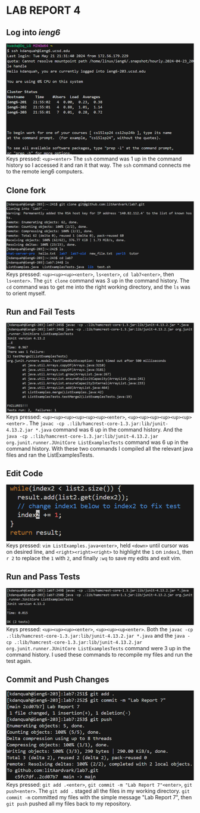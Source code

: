 # **LAB REPORT 4**
## Log into _ieng6_
![Screenshot of ssh](lab7_ssh.png)
\
Keys pressed: `<up><enter>` The `ssh` command was 1 up in the command history so I accessed it and ran it that way.
The `ssh` command  connects me to the remote ieng6 computers.


## Clone fork
![Screenshot of git clone](lab7_clone.png)
\
Keys pressed: `<up><up><up><enter>`, `ls<enter>`, `cd lab7<enter>`, then `ls<enter>`. The `git clone` command was 3 up in the command history. The `cd` command was to get me into the right working directory, and the `ls` was to orient myself.

## Run and Fail Tests
![Screenshot of failing test](lab7_compile_run.png)
\
Keys pressed: `<up><up><up><up><up><up><enter>`, `<up><up><up><up><up><up><enter>` . The `javac -cp .:lib/hamcrest-core-1.3.jar:lib/junit-4.13.2.jar *.java` command was 6 up in the command history. And the `java -cp .:lib/hamcrest-core-1.3.jar:lib/junit-4.13.2.jar org.junit.runner.JUnitCore ListExamplesTests` command was 6 up in the command history. With these two commands I compiled all the relevant java files and ran the ListExamplesTests.

## Edit Code
![Screenshot of code edit](lab7_code_edit.png)
\
Keys pressed: `vim ListExamples.java<enter>`, held `<down>` until cursor was on desired line, and `<right><right><right>` to highlight the `1` on `index1`, then `r 2` to replace the `1` with `2`, and finally `:wq` to save my edits and exit vim.

## Run and Pass Tests
![Screenshot of passing tests](lab7_pass_test.png)
\
Keys pressed: `<up><up><up><enter>`, `<up><up><up<enter>`. Both the `javac -cp .:lib/hamcrest-core-1.3.jar:lib/junit-4.13.2.jar *.java` and the `java -cp .:lib/hamcrest-core-1.3.jar:lib/junit-4.13.2.jar org.junit.runner.JUnitCore ListExamplesTests` command were 3 up in the command history. I used these commands to recompile my files and run the test again.

## Commit and Push Changes
![Screenshot of commiting and pushing changes](lab7_commit.png)
\
Keys pressed: `git add .<enter>`, `git commit -m "Lab Report 7"<enter>`, `git push<enter>`. The `git add .` staged all the files in my working directory. `git commit -m` committed my files with the simple message "Lab Report 7", then `git push` pushed all my files back to my repository.

